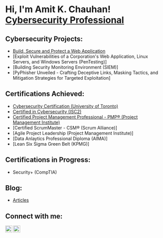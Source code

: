 <h1>Hi, I'm Amit K. Chauhan! <br/><a <a href="https://www.linkedin.com/in/amitkmrchauhan">Cybersecurity Professional</a>

<h2>Cybersecurity Projects:</h2>

  - [Build, Secure and Protect a Web Application](https://github.com/joshmadakor1/Algorithms-Practice)
  - [Exploit Vulnerabilities of a Corporation's Web Application, Linux Servers, and Windows Servers (PenTesting)]
  - [Building Security Monitoring Environment (SIEM)]
  - [PyPhisher Unveiled - Crafting Deceptive Links, Masking Tactics, and Mitigation Strategies for Targeted Exploitation]


<h2>Certifications Achieved:</h2>

- [Cybersecurity Certification (University of Toronto)](https://imgur.com/a/hUDa18I)
- [Certified in Cybersecurity (ISC2)](https://www.youtube.com/watch?v=a83ASGn_V_s)
- [Certified Project Management Professional - PMP® (Project Management Institute)](https://www.credly.com/badges/8dafaf4e-802a-4ec9-b7c1-f4a81b2465a1/linked_in?t=s9e12a)
- [Certified ScrumMaster - CSM® (Scrum Alliance)]
- [Agile Project Leadership (Project Management Institute)]
- [Data Anlaytics Professional Diploma (AIMA)]
- [Lean Six Sigma Green Belt (KPMG)]

<h2>Certifications in Progress:</h2>

- Security+ (CompTIA)

<h2>Blog:</h2>

- [Articles](https://amitkchauhan.wixsite.com/home/blog)

<h2>Connect with me:</h2>

[<img align="left" alt="AmitKChauhan | LinkedIn" width="22px" src="https://cdn.jsdelivr.net/npm/simple-icons@v3/icons/linkedin.svg" />][linkedin]
[<img align="left" alt="AmitKChauhan | Email" width="22px" src="https://cdn.jsdelivr.net/npm/simple-icons@3.13.0/icons/gmail.svg" />][email]

[linkedin]: https://www.linkedin.com/in/amitkmrchauhan
[email]: mailto:amitkrchauhan@outlook.com

<!--
**amitkmrchauhan/amitkmrchauhan** is a ✨ _special_ ✨ repository because its `README.md` (this file) appears on your GitHub profile.

Here are some ideas to get you started:

- 🔭 I’m currently working on ...
- 🌱 I’m currently learning ...
- 👯 I’m looking to collaborate on ...
- 🤔 I’m looking for help with ...
- 💬 Ask me about ...
- 📫 How to reach me: ...
- 😄 Pronouns: ...
- ⚡ Fun fact: ...
-->
